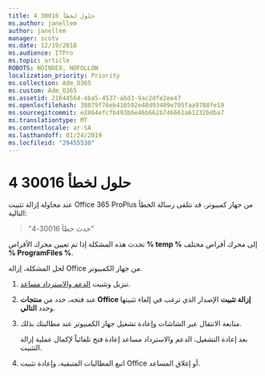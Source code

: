 ```yaml
---
title: حلول لخطأ 30016 4
ms.author: janellem
author: janellem
manager: scotv
ms.date: 12/19/2018
ms.audience: ITPro
ms.topic: article
ROBOTS: NOINDEX, NOFOLLOW
localization_priority: Priority
ms.collection: Adm_O365
ms.custom: Adm_O365
ms.assetid: 21644564-4ba5-4537-abd3-9ac2dfe2ee47
ms.openlocfilehash: 38079f76eb410592e48d93409e705faa9788fe19
ms.sourcegitcommit: e2864efcfb493b6e46b662b746661a61232bdba7
ms.translationtype: MT
ms.contentlocale: ar-SA
ms.lasthandoff: 01/24/2019
ms.locfileid: "29455530"
---
```

# <a name="solutions-for-error-30016-4"></a>حلول لخطأ 30016 4

عند محاولة إزالة تثبيت Office 365 ProPlus من جهاز كمبيوتر، قد تتلقى رسالة الخطأ التالية:
  
> "حدث خطأ 30016-4"
    
تحدث هذه المشكلة إذا تم تعيين محرك الأقراص **% temp %** إلى محرك أقراص مختلف **% ProgramFiles %**. 
  
لحل المشكلة، إزالة Office من جهاز الكمبيوتر.
  
1. تنزيل وتثبيت [الدعم والاسترداد مساعد](https://aka.ms/SARA-OfficeUninstall-Alchemy).
    
2. عند فتحه، حدد من **منتجات Office إزالة تثبيت** الإصدار الذي ترغب في إلغاء تثبيتها وحدد **التالي**. 
    
3. متابعة الانتقال عبر الشاشات وإعادة تشغيل جهاز الكمبيوتر عند مطالبتك بذلك.
    
    بعد إعادة التشغيل، الدعم والاسترداد مساعد إعادة فتح تلقائياً لإكمال عملية إزالة التثبيت.
    
4. اتبع المطالبات المتبقية، وإعادة تثبيت Office أو إغلاق المساعد.
    

